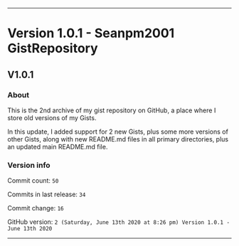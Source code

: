***

# Version 1.0.1 - Seanpm2001 GistRepository

## V1.0.1

### About

This is the 2nd archive of my gist repository on GitHub, a place where I store old versions of my Gists.

In this update, I added support for 2 new Gists, plus some more versions of other Gists, along with new README.md files in all primary directories, plus an updated main README.md file.

### Version info

Commit count: `50`

Commits in last release: `34`

Commit change: `16` 

GitHub version: `2 (Saturday, June 13th 2020 at 8:26 pm) Version 1.0.1 - June 13th 2020`

***
